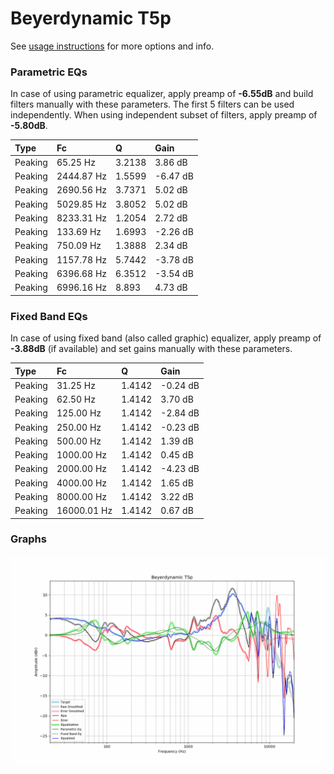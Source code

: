 # Beyerdynamic T5p
See [usage instructions](https://github.com/jaakkopasanen/AutoEq#usage) for more options and info.

### Parametric EQs
In case of using parametric equalizer, apply preamp of **-6.55dB** and build filters manually
with these parameters. The first 5 filters can be used independently.
When using independent subset of filters, apply preamp of **-5.80dB**.

| Type    | Fc         |      Q | Gain     |
|:--------|:-----------|:-------|:---------|
| Peaking | 65.25 Hz   | 3.2138 | 3.86 dB  |
| Peaking | 2444.87 Hz | 1.5599 | -6.47 dB |
| Peaking | 2690.56 Hz | 3.7371 | 5.02 dB  |
| Peaking | 5029.85 Hz | 3.8052 | 5.02 dB  |
| Peaking | 8233.31 Hz | 1.2054 | 2.72 dB  |
| Peaking | 133.69 Hz  | 1.6993 | -2.26 dB |
| Peaking | 750.09 Hz  | 1.3888 | 2.34 dB  |
| Peaking | 1157.78 Hz | 5.7442 | -3.78 dB |
| Peaking | 6396.68 Hz | 6.3512 | -3.54 dB |
| Peaking | 6996.16 Hz | 8.893  | 4.73 dB  |

### Fixed Band EQs
In case of using fixed band (also called graphic) equalizer, apply preamp of **-3.88dB**
(if available) and set gains manually with these parameters.

| Type    | Fc          |      Q | Gain     |
|:--------|:------------|:-------|:---------|
| Peaking | 31.25 Hz    | 1.4142 | -0.24 dB |
| Peaking | 62.50 Hz    | 1.4142 | 3.70 dB  |
| Peaking | 125.00 Hz   | 1.4142 | -2.84 dB |
| Peaking | 250.00 Hz   | 1.4142 | -0.23 dB |
| Peaking | 500.00 Hz   | 1.4142 | 1.39 dB  |
| Peaking | 1000.00 Hz  | 1.4142 | 0.45 dB  |
| Peaking | 2000.00 Hz  | 1.4142 | -4.23 dB |
| Peaking | 4000.00 Hz  | 1.4142 | 1.65 dB  |
| Peaking | 8000.00 Hz  | 1.4142 | 3.22 dB  |
| Peaking | 16000.01 Hz | 1.4142 | 0.67 dB  |

### Graphs
![](./Beyerdynamic%20T5p.png)